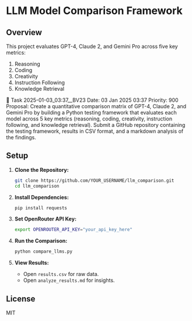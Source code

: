 
# LLM Model Comparison Framework

## Overview
This project evaluates GPT-4, Claude 2, and Gemini Pro across five key metrics:
1. Reasoning
2. Coding
3. Creativity
4. Instruction Following
5. Knowledge Retrieval

📌 Task 2025-01-03_03:37__BV23
Date: 03 Jan 2025 03:37
Priority: 900
Proposal:
Create a quantitative comparison matrix of GPT-4, Claude 2, and Gemini Pro by building a Python testing framework that evaluates each model across 5 key metrics (reasoning, coding, creativity, instruction following, and knowledge retrieval). Submit a GitHub repository containing the testing framework, results in CSV format, and a markdown analysis of the findings.

## Setup

1. **Clone the Repository:**
   ```bash
   git clone https://github.com/YOUR_USERNAME/llm_comparison.git
   cd llm_comparison
   ```

2. **Install Dependencies:**
   ```bash
   pip install requests
   ```

3. **Set OpenRouter API Key:**
   ```bash
   export OPENROUTER_API_KEY="your_api_key_here"
   ```

4. **Run the Comparison:**
   ```bash
   python compare_llms.py
   ```

5. **View Results:**
   - Open `results.csv` for raw data.
   - Open `analyze_results.md` for insights.

## License
MIT
